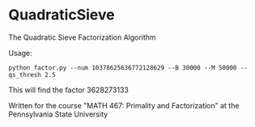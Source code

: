 # QuadraticSieve
The Quadratic Sieve Factorization Algorithm


Usage:

```
python factor.py --num 10378625636772128629 --B 30000 --M 50000 --qs_thresh 2.5
```

This will find the factor 3628273133


Written for the course "MATH 467: Primality and Factorization" at the Pennsylvania State University
